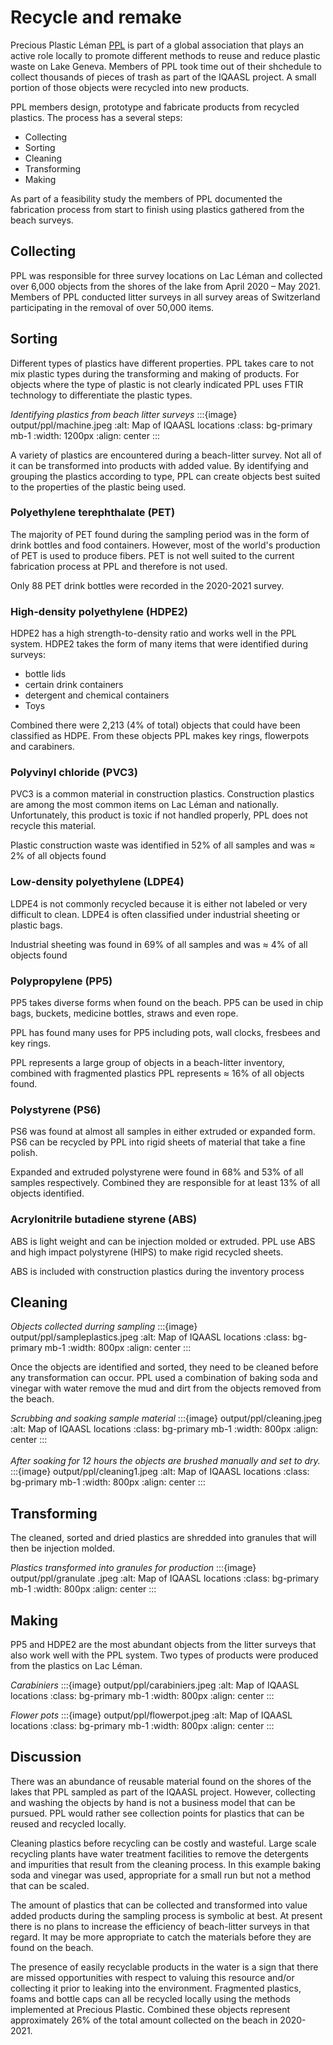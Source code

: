 # Recycle and remake


Precious Plastic Léman [PPL](https://preciousplasticleman.ch/) is part of a global association that plays an active role locally to promote different methods to reuse and reduce plastic waste on Lake Geneva. Members of PPL took time out of their shchedule to collect thousands of pieces of trash as part of the IQAASL project. A small portion of those objects were recycled into new products. 

PPL members design, prototype and fabricate products from recycled plastics. The process has a several steps: 

* Collecting 
* Sorting 
* Cleaning 
* Transforming 
* Making 

As part of a feasibility study the members of PPL documented the fabrication process from start to finish using plastics gathered from the beach surveys. 

## Collecting 

PPL was responsible for three survey locations on Lac Léman and collected over 6,000 objects from the shores of the lake from April 2020 – May 2021. Members of PPL conducted litter surveys in all survey areas of Switzerland participating in the removal of over 50,000 items.  

## Sorting 

Different types of plastics have different properties. PPL takes care to not mix plastic types during the transforming and making of products. For objects where the type of plastic is not clearly indicated PPL uses FTIR technology to differentiate the plastic types.

_Identifying plastics from beach litter surveys_
:::{image} output/ppl/machine.jpeg
:alt: Map of IQAASL locations
:class: bg-primary mb-1
:width: 1200px
:align: center
:::

A variety of plastics are encountered during a beach-litter survey. Not all of it can be transformed into products with added value. By identifying and grouping the plastics according to type, PPL can create objects best suited to the properties of the plastic being used.  

### Polyethylene terephthalate (PET) 

The majority of PET found during the sampling period was in the form of drink bottles and food containers. However, most of the world's production of PET is used to produce fibers. PET is not well suited to the current fabrication process at PPL and therefore is not used.  

Only 88 PET drink bottles were recorded in the 2020-2021 survey. 

### High-density polyethylene (HDPE2) 

HDPE2 has a high strength-to-density ratio and works well in the PPL system. HDPE2 takes the form of many items that were identified during surveys:

* bottle lids 
* certain drink containers
* detergent and chemical containers 
* Toys

Combined there were 2,213 (4% of total) objects that could have been classified as HDPE. From these objects PPL makes key rings, flowerpots and carabiners.  

### Polyvinyl chloride (PVC3) 

PVC3 is a common material in construction plastics. Construction plastics are among the most common items on Lac Léman and nationally. Unfortunately, this product is toxic if not handled properly, PPL does not recycle this material. 

Plastic construction waste was identified in 52% of all samples and was $\approx$ 2% of all objects found 

### Low-density polyethylene (LDPE4) 

LDPE4 is not commonly recycled because it is either not labeled or very difficult to clean. LDPE4 is often classified under industrial sheeting or plastic bags.

Industrial sheeting was found in 69% of all samples and was $\approx$ 4% of all objects found

### Polypropylene (PP5) 

PP5 takes diverse forms when found on the beach. PP5 can be used in chip bags, buckets, medicine bottles, straws and even rope.  

PPL has found many uses for PP5 including pots, wall clocks, fresbees and  key rings.

PPL represents a large group of objects in a beach-litter inventory, combined with fragmented plastics PPL represents $\approx$ 16% of all objects found.

### Polystyrene (PS6) 

PS6 was found at almost all samples in either extruded or expanded form. PS6 can be recycled by PPL into rigid sheets of material that take a fine polish. 

Expanded and extruded polystyrene were found in 68% and 53% of all samples respectively. Combined they are responsible for at least 13% of all objects identified. 

### Acrylonitrile butadiene styrene (ABS) 

ABS is light weight and can be injection molded or extruded. PPL use ABS and high impact polystyrene (HIPS) to make rigid recycled sheets.  

ABS is included with construction plastics during the inventory process 

## Cleaning 

_Objects collected durring sampling_
:::{image} output/ppl/sampleplastics.jpeg
:alt: Map of IQAASL locations
:class: bg-primary mb-1
:width: 800px
:align: center
:::

Once the objects are identified and sorted, they need to be cleaned before any transformation can occur. PPL used a combination of baking soda and vinegar with water remove the mud and dirt from the objects removed from the beach. 

_Scrubbing and soaking sample material_
:::{image} output/ppl/cleaning.jpeg
:alt: Map of IQAASL locations
:class: bg-primary mb-1
:width: 800px
:align: center
:::
<br></br>
_After soaking for 12 hours the objects are brushed manually and set to dry._
:::{image} output/ppl/cleaning1.jpeg
:alt: Map of IQAASL locations
:class: bg-primary mb-1
:width: 800px
:align: center
:::


## Transforming 

The cleaned, sorted and dried plastics are shredded into granules that will then be injection molded. 

_Plastics transformed into granules for production_
:::{image} output/ppl/granulate .jpeg
:alt: Map of IQAASL locations
:class: bg-primary mb-1
:width: 800px
:align: center
:::

## Making 

PP5 and HDPE2 are the most abundant objects from the litter surveys that also work well with the PPL system. Two types of products were produced from the plastics on Lac Léman. 

_Carabiniers_
:::{image} output/ppl/carabiniers.jpeg
:alt: Map of IQAASL locations
:class: bg-primary mb-1
:width: 800px
:align: center
:::

_Flower pots_
:::{image} output/ppl/flowerpot.jpeg
:alt: Map of IQAASL locations
:class: bg-primary mb-1
:width: 800px
:align: center
:::

## Discussion 

There was an abundance of reusable material found on the shores of the lakes that PPL sampled as part of the IQAASL project. However, collecting and washing the objects by hand is not a business model that can be pursued. PPL would rather see collection points for plastics that can be reused and recycled locally. 

Cleaning plastics before recycling can be costly and wasteful. Large scale recycling plants have water treatment facilities to remove the detergents and impurities that result from the cleaning process. In this example baking soda and vinegar was used, appropriate for a small run but not a method that can be scaled.  

The amount of plastics that can be collected and transformed into value added products during the sampling process is symbolic at best. At present there is no plans to increase the efficiency of beach-litter surveys in that regard. It may be more appropriate to catch the materials before they are found on the beach. 

The presence of easily recyclable products in the water is a sign that there are missed opportunities with respect to valuing this resource and/or collecting it prior to leaking into the environment. Fragmented plastics, foams and bottle caps can all be recycled locally using the methods implemented at Precious Plastic. Combined these objects represent approximately 26% of the total amount collected on the beach in 2020-2021. 